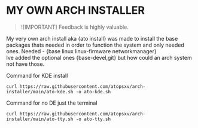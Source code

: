 # MY OWN ARCH INSTALLER
>![IMPORTANT]
>Feedback is highly valuable.

My very own arch install aka {ato install} was made to install the base packages thats needed in order to function the system and only needed ones.
Needed - {base linux linux-firmware networkmanager}  
Ive added the optional ones {base-devel,git} but how could an arch system not have those.

Command for KDE install
```
curl https://raw.githubusercontent.com/atopsxv/arch-installer/main/ato-kde.sh -o ato-kde.sh
```

Command for no DE just the terminal
```
curl https://raw.githubusercontent.com/atopsxv/arch-installer/main/ato-tty.sh -o ato-tty.sh
```
